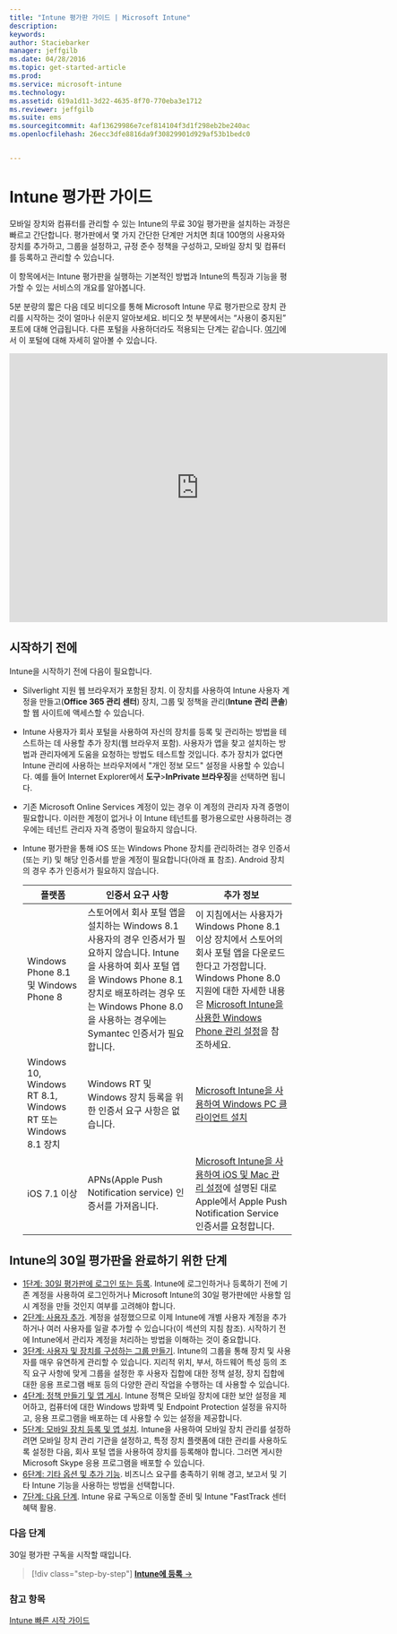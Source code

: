 ```yaml
---
title: "Intune 평가판 가이드 | Microsoft Intune"
description: 
keywords: 
author: Staciebarker
manager: jeffgilb
ms.date: 04/28/2016
ms.topic: get-started-article
ms.prod: 
ms.service: microsoft-intune
ms.technology: 
ms.assetid: 619a1d11-3d22-4635-8f70-770eba3e1712
ms.reviewer: jeffgilb
ms.suite: ems
ms.sourcegitcommit: 4af13629986e7cef814104f3d1f298eb2be240ac
ms.openlocfilehash: 26ecc3dfe8816da9f30829901d929af53b1bedc0


---
```


# Intune 평가판 가이드
모바일 장치와 컴퓨터를 관리할 수 있는 Intune의 무료 30일 평가판을 설치하는 과정은 빠르고 간단합니다. 평가판에서 몇 가지 간단한 단계만 거치면 최대 100명의 사용자와 장치를 추가하고, 그룹을 설정하고, 규정 준수 정책을 구성하고, 모바일 장치 및 컴퓨터를 등록하고 관리할 수 있습니다.

이 항목에서는 Intune 평가판을 실행하는 기본적인 방법과 Intune의 특징과 기능을 평가할 수 있는 서비스의 개요를 알아봅니다.

5분 분량의 짧은 다음 데모 비디오를 통해 Microsoft Intune 무료 평가판으로 장치 관리를 시작하는 것이 얼마나 쉬운지 알아보세요. 비디오 첫 부분에서는 “사용이 중지된” 포트에 대해 언급됩니다. 다른 포털을 사용하더라도 적용되는 단계는 같습니다. [여기](https://docs.microsoft.com/intune/deploy-use/account-portal-merged-with-Office-365)에서 이 포털에 대해 자세히 알아볼 수 있습니다.

<iframe width="675" height="480" src="https://www.youtube.com/embed/ltcZvm4VOFU" frameborder="0" allowfullscreen></iframe>

## 시작하기 전에
Intune을 시작하기 전에 다음이 필요합니다.

-   Silverlight 지원 웹 브라우저가 포함된 장치. 이 장치를 사용하여 Intune 사용자 계정을 만들고(**Office 365 관리 센터**) 장치, 그룹 및 정책을 관리(**Intune 관리 콘솔**)할 웹 사이트에 액세스할 수 있습니다.

-   Intune 사용자가 회사 포털을 사용하여 자신의 장치를 등록 및 관리하는 방법을 테스트하는 데 사용할 추가 장치(웹 브라우저 포함). 사용자가 앱을 찾고 설치하는 방법과 관리자에게 도움을 요청하는 방법도 테스트할 것입니다. 추가 장치가 없다면 Intune 관리에 사용하는 브라우저에서 "개인 정보 모드" 설정을 사용할 수 있습니다. 예를 들어 Internet Explorer에서 **도구**&gt;**InPrivate 브라우징**을 선택하면 됩니다.

-   기존 Microsoft Online Services 계정이 있는 경우 이 계정의 관리자 자격 증명이 필요합니다. 이러한 계정이 없거나 이 Intune 테넌트를 평가용으로만 사용하려는 경우에는 테넌트 관리자 자격 증명이 필요하지 않습니다.

-   Intune 평가판을 통해 iOS 또는 Windows Phone 장치를 관리하려는 경우 인증서(또는 키) 및 해당 인증서를 받을 계정이 필요합니다(아래 표 참조). Android 장치의 경우 추가 인증서가 필요하지 않습니다.

    |플랫폼|인증서 요구 사항|추가 정보|
    |------------|----------------------------|--------------------|
    |Windows Phone 8.1 및 Windows Phone 8 |스토어에서 회사 포털 앱을 설치하는 Windows 8.1 사용자의 경우 인증서가 필요하지 않습니다. Intune을 사용하여 회사 포털 앱을 Windows Phone 8.1 장치로 배포하려는 경우 또는 Windows Phone 8.0을 사용하는 경우에는 Symantec 인증서가 필요합니다.|이 지침에서는 사용자가 Windows Phone 8.1 이상 장치에서 스토어의 회사 포털 앱을 다운로드한다고 가정합니다. Windows Phone 8.0 지원에 대한 자세한 내용은 [Microsoft Intune을 사용한 Windows Phone 관리 설정](/Intune/Deploy-Use/set-up-windows-phone-management-with-microsoft-intune)을 참조하세요.|
    |Windows 10, Windows RT 8.1, Windows RT 또는 Windows 8.1 장치|Windows RT 및 Windows 장치 등록을 위한 인증서 요구 사항은 없습니다.|[Microsoft Intune을 사용하여 Windows PC 클라이언트 설치](/Intune/Deploy-Use/install-the-windows-pc-client-with-microsoft-intune)|
    |iOS 7.1 이상|APNs(Apple Push Notification service) 인증서를 가져옵니다.|[Microsoft Intune을 사용하여 iOS 및 Mac 관리 설정](/Intune/Deploy-Use/set-up-ios-and-mac-management-with-microsoft-intune)에 설명된 대로 Apple에서 Apple Push Notification Service 인증서를 요청합니다.|

## Intune의 30일 평가판을 완료하기 위한 단계
- [1단계: 30일 평가판에 로그인 또는 등록](get-started-with-a-30-day-trial-of-microsoft-intune-step-1.md). Intune에 로그인하거나 등록하기 전에 기존 계정을 사용하여 로그인하거나 Microsoft Intune의 30일 평가판에만 사용할 임시 계정을 만들 것인지 여부를 고려해야 합니다.
- [2단계: 사용자 추가](get-started-with-a-30-day-trial-of-microsoft-intune-step-2.md). 계정을 설정했으므로 이제 Intune에 개별 사용자 계정을 추가하거나 여러 사용자를 일괄 추가할 수 있습니다(이 섹션의 지침 참조). 시작하기 전에 Intune에서 관리자 계정을 처리하는 방법을 이해하는 것이 중요합니다.
- [3단계: 사용자 및 장치를 구성하는 그룹 만들기](get-started-with-a-30-day-trial-of-microsoft-intune-step-3.md). Intune의 그룹을 통해 장치 및 사용자를 매우 유연하게 관리할 수 있습니다. 지리적 위치, 부서, 하드웨어 특성 등의 조직 요구 사항에 맞게 그룹을 설정한 후 사용자 집합에 대한 정책 설정, 장치 집합에 대한 응용 프로그램 배포 등의 다양한 관리 작업을 수행하는 데 사용할 수 있습니다.
- [4단계: 정책 만들기 및 앱 게시](get-started-with-a-30-day-trial-of-microsoft-intune-step-4.md). Intune 정책은 모바일 장치에 대한 보안 설정을 제어하고, 컴퓨터에 대한 Windows 방화벽 및 Endpoint Protection 설정을 유지하고, 응용 프로그램을 배포하는 데 사용할 수 있는 설정을 제공합니다.
- [5단계: 모바일 장치 등록 및 앱 설치](get-started-with-a-30-day-trial-of-microsoft-intune-step-5.md). Intune을 사용하여 모바일 장치 관리를 설정하려면 모바일 장치 관리 기관을 설정하고, 특정 장치 플랫폼에 대한 관리를 사용하도록 설정한 다음, 회사 포털 앱을 사용하여 장치를 등록해야 합니다. 그러면 게시한 Microsoft Skype 응용 프로그램을 배포할 수 있습니다.
- [6단계: 기타 옵션 및 추가 기능](get-started-with-a-30-day-trial-of-microsoft-intune-step-6.md). 비즈니스 요구를 충족하기 위해 경고, 보고서 및 기타 Intune 기능을 사용하는 방법을 선택합니다.
- [7단계: 다음 단계](get-started-with-a-30-day-trial-of-microsoft-intune-step-7.md). Intune 유료 구독으로 이동할 준비 및 Intune "FastTrack 센터 혜택 활용.


### 다음 단계
30일 평가판 구독을 시작할 때입니다.

>[!div class="step-by-step"]
[**Intune에 등록** &rarr;](.\get-started-with-a-30-day-trial-of-microsoft-intune-step-1.md)

### 참고 항목
[Intune 빠른 시작 가이드](/intune/get-started/start-with-a-paid-subscription-to-microsoft-intune)



<!--HONumber=Jul16_HO2-->


